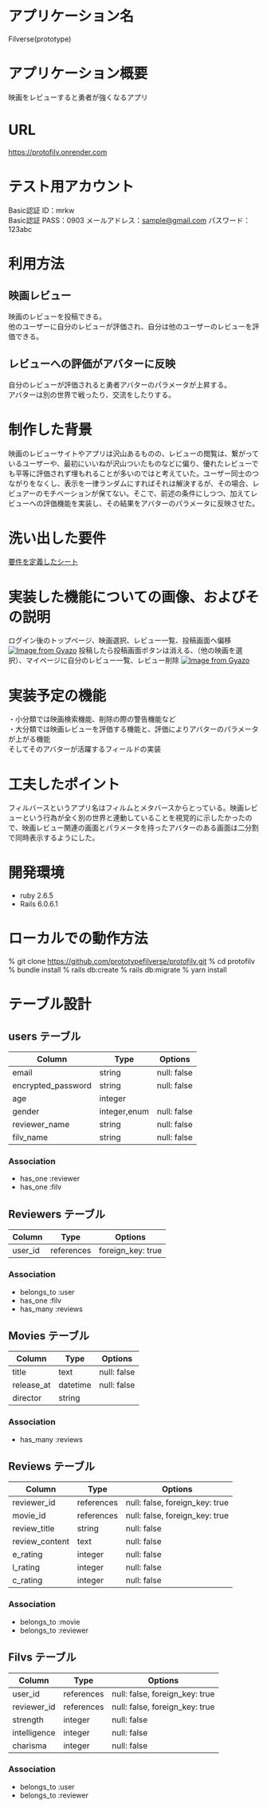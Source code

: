 # アプリケーション名
Filverse(prototype)

# アプリケーション概要
映画をレビューすると勇者が強くなるアプリ  

# URL
https://protofilv.onrender.com  

# テスト用アカウント
Basic認証 ID：mrkw  
Basic認証 PASS：0903
メールアドレス：sample@gmail.com
パスワード：123abc  

# 利用方法 

## 映画レビュー
映画のレビューを投稿できる。  
他のユーザーに自分のレビューが評価され、自分は他のユーザーのレビューを評価できる。

## レビューへの評価がアバターに反映
自分のレビューが評価されると勇者アバターのパラメータが上昇する。  
アバターは別の世界で戦ったり、交流をしたりする。

# 制作した背景
映画のレビューサイトやアプリは沢山あるものの、レビューの閲覧は、繋がっているユーザーや、最初にいいねが沢山ついたものなどに偏り、優れたレビューでも平等に評価されず埋もれることが多いのではと考えていた。ユーザー同士のつながりをなくし、表示を一律ランダムにすればそれは解決するが、その場合、レビュアーのモチベーションが保てない。そこで、前述の条件にしつつ、加えてレビューへの評価機能を実装し、その結果をアバターのパラメータに反映させた。

# 洗い出した要件
[要件を定義したシート](https://docs.google.com/spreadsheets/d/1EmU3Xp_ODezRBASj9ChyZa917aQ1k6SZd6EMIfQqMkE)

# 実装した機能についての画像、およびその説明
ログイン後のトップページ、映画選択、レビュー一覧、投稿画面へ偏移
[![Image from Gyazo](https://i.gyazo.com/a2abe63861b757d0323cf7fde505c4e2.gif)](https://gyazo.com/a2abe63861b757d0323cf7fde505c4e2)
投稿したら投稿画面ボタンは消える、（他の映画を選択）、マイページに自分のレビュー一覧、レビュー削除
[![Image from Gyazo](https://i.gyazo.com/9ff1d380f43a7b55d037c6feda9bf185.gif)](https://gyazo.com/9ff1d380f43a7b55d037c6feda9bf185)
# 実装予定の機能
・小分類では映画検索機能、削除の際の警告機能など  
・大分類では映画レビューを評価する機能と、評価によりアバターのパラメータが上がる機能  
  そしてそのアバターが活躍するフィールドの実装

# 工夫したポイント
 フィルバースというアプリ名はフィルムとメタバースからとっている。映画レビューという行為が全く別の世界と連動していることを視覚的に示したかったので、映画レビュー関連の画面とパラメータを持ったアバターのある画面は二分割で同時表示するようにした。

# 開発環境
- ruby 2.6.5
- Rails 6.0.6.1

# ローカルでの動作方法
% git clone https://github.com/prototypefilverse/protofilv.git
% cd protofilv
% bundle install
% rails db:create
% rails db:migrate
% yarn install



# テーブル設計

## users テーブル

| Column             | Type          | Options     |
| ------------------ | ------------- | ----------- |
| email              | string        | null: false |
| encrypted_password | string        | null: false |
| age                | integer       |             |
| gender             | integer,enum  | null: false |
| reviewer_name      | string        | null: false |
| filv_name          | string        | null: false |

### Association

- has_one :reviewer
- has_one :filv


## Reviewers テーブル

| Column     | Type       | Options           |
| ---------  | ---------  | ----------------  |   
| user_id    | references | foreign_key: true |

### Association

- belongs_to :user
- has_one    :filv
- has_many   :reviews


## Movies テーブル

| Column      | Type       | Options     |
| --------    | ---------- | ----------- |
| title       | text       | null: false |
| release_at  | datetime   | null: false |
| director    | string     |             |

### Association

- has_many :reviews


## Reviews テーブル

| Column         | Type       | Options                        |
| ----------     | ---------- | -----------------------------  |
| reviewer_id    | references | null: false, foreign_key: true |
| movie_id       | references | null: false, foreign_key: true |
| review_title   | string     | null: false                    |
| review_content | text       | null: false                    |
| e_rating       | integer    | null: false                    |
| l_rating       | integer    | null: false                    |
| c_rating       | integer    | null: false                    |

### Association

- belongs_to :movie
- belongs_to :reviewer


## Filvs テーブル

| Column       | Type       | Options                        |
| ----------   | ---------- | -----------------------------  |
| user_id      | references | null: false, foreign_key: true |
| reviewer_id  | references | null: false, foreign_key: true |
| strength     | integer    | null: false                    |
| intelligence | integer    | null: false                    |
| charisma     | integer    | null: false                    |

### Association

- belongs_to :user
- belongs_to :reviewer


